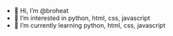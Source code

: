 - 👋 Hi, I’m @broheat
- 👀 I’m interested in python, html, css, javascript
- 🌱 I’m currently learning python, html, css, javascript


